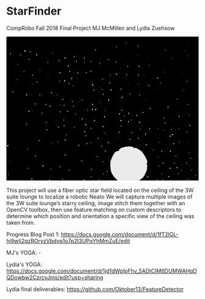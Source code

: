 # StarFinder
CompRobo Fall 2018 Final Project
MJ McMillen and Lydia Zuehsow

![starry_ceiling](/photos/longExposure.png)

This project will use a fiber optic star field located on the ceiling of the 3W suite lounge to localize a robotic Neato
We will capture multiple images of the 3W suite lounge’s starry ceiling, image stitch them together with an OpenCV toolbox, then use feature matching on custom descriptors to determine which position and orientation a specific view of the ceiling was taken from.

Progress Blog Post 1: https://docs.google.com/document/d/1fT2lGL-hj9wIi2qzROryzVbdvp1o7p2I3UPqYhMmZuE/edit

MJ's YOGA: -

Lydia's YOGA: https://docs.google.com/document/d/1jd1dWplpFhv_5ADtClM6DUMWAHqDQDowbw2CzrcvJms/edit?usp=sharing

Lydia final deliverables: https://github.com/Oktober13/FeatureDetector
